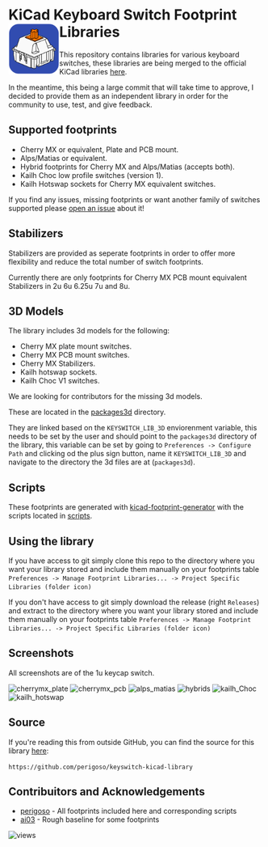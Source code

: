 # KiCad Keyboard Switch Footprint Libraries <img src="assets/icon.svg" alt="" width="20%" align="left"> 



This repository contains libraries for various keyboard switches, these libraries are being merged to the official KiCad libraries [here](https://github.com/KiCad/kicad-footprints/issues/2416).

In the meantime, this being a large commit that will take time to approve, I decided to provide them as an independent library in order for the community to use, test, and give feedback.

## Supported footprints

- Cherry MX or equivalent, Plate and PCB mount.
- Alps/Matias or equivalent.
- Hybrid footprints for Cherry MX and Alps/Matias (accepts both).
- Kailh Choc low profile switches (version 1).
- Kailh Hotswap sockets for Cherry MX equivalent switches.

If you find any issues, missing footprints or want another family of switches supported please [open an issue](https://github.com/perigoso/keyswitch-kicad-library/issues/new) about it!

## Stabilizers

Stabilizers are provided as seperate footprints in order to offer more flexibility and reduce the total number of switch footprints.

Currently there are only footprints for Cherry MX PCB mount equivalent Stabilizers in 2u 6u 6.25u 7u and 8u.

## 3D Models

The library includes 3d models for the following:

- Cherry MX plate mount switches.
- Cherry MX PCB mount switches.
- Cherry MX Stabilizers.
- Kailh hotswap sockets.
- Kailh Choc V1 switches.

We are looking for contributors for the missing 3d models.

These are located in the [packages3d](modules/packages3d/) directory.

They are linked based on the `KEYSWITCH_LIB_3D` enviorenment variable, this needs to be set by the user and should point to the `packages3d` directory of the library, this variable can be set by going to `Preferences -> Configure Path` and clicking od the plus sign button, name it `KEYSWITCH_LIB_3D` and navigate to the directory the 3d files are at (`packages3d`).

## Scripts

These footprints are generated with [kicad-footprint-generator](https://gitlab.com/kicad/libraries/kicad-footprint-generator.git) with the scripts located in [scripts](scripts/).

## Using the library

If you have access to git simply clone this repo to the directory where you want your library stored and include them manually on your footprints table `Preferences -> Manage Footprint Libraries... -> Project Specific Libraries (folder icon)` 

If you don't have access to git simply download the release (right `Releases`) and extract to the directory where you want your library stored and include them manually on your footprints table `Preferences -> Manage Footprint Libraries... -> Project Specific Libraries (folder icon)`

## Screenshots

All screenshots are of the 1u keycap switch.

![cherrymx_plate](https://user-images.githubusercontent.com/39195157/93152763-7811aa00-f6f7-11ea-83d1-0b2d516927cc.png)
![cherrymx_pcb](https://user-images.githubusercontent.com/39195157/93150026-f66a4e00-f6ef-11ea-809f-2e3a8dbe188a.png)
![alps_matias](https://user-images.githubusercontent.com/39195157/93150084-1c8fee00-f6f0-11ea-97b3-24e5e425479f.png)
![hybrids](https://user-images.githubusercontent.com/39195157/93150167-55c85e00-f6f0-11ea-9cce-6adc237570d0.png)
![kailh_Choc](https://user-images.githubusercontent.com/39195157/93150222-72649600-f6f0-11ea-8a22-b62f093f4c2d.png)
![kailh_hotswap](https://user-images.githubusercontent.com/39195157/93150276-8f996480-f6f0-11ea-9919-c952159f183f.png)

## Source

If you're reading this from outside GitHub, you can find the source for this library [here](https://github.com/perigoso/keyswitch-kicad-library):

`https://github.com/perigoso/keyswitch-kicad-library`

## Contribuitors and Acknowledgements

- [perigoso](https://github.com/perigoso) - All footprints included here and corresponding scripts
- [ai03](https://github.com/ai03-2725) - Rough baseline for some footprints

![views](https://views.whatilearened.today/views/github/perigoso/Switch_Keyboard.svg)
